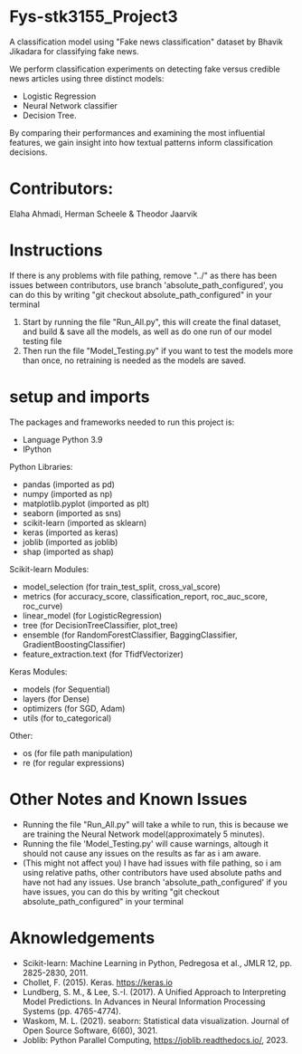 # Fys-stk3155_Project3
A classification model using "Fake news classification" dataset by
Bhavik Jikadara for classifying fake news.

We perform classification experiments on detecting fake versus credible news articles using three distinct models:
- Logistic Regression
- Neural Network classifier
- Decision Tree.

By comparing their performances and examining the most influential features,
we gain insight into how textual patterns inform classification decisions.


# Contributors:

Elaha Ahmadi, Herman Scheele & Theodor Jaarvik


# Instructions

If there is any problems with file pathing, remove "../" as there has been issues between contributors, use branch 'absolute_path_configured', you can do this 
by writing "git checkout absolute_path_configured" in your terminal

1. Start by running the file "Run_All.py", this will create the final dataset, and build & save all the models, as well as do one run of our model testing file
2. Then run the file "Model_Testing.py" if you want to test the models more than once, no retraining is needed as the models are saved.

# setup and imports
The packages and frameworks needed to run this project is:

- Language Python 3.9
- IPython

Python Libraries:

- pandas (imported as pd)
- numpy (imported as np)
- matplotlib.pyplot (imported as plt)
- seaborn (imported as sns)
- scikit-learn (imported as sklearn)
- keras (imported as keras)
- joblib (imported as joblib)
- shap (imported as shap)

Scikit-learn Modules:

- model_selection (for train_test_split, cross_val_score)
- metrics (for accuracy_score, classification_report, roc_auc_score, roc_curve)
- linear_model (for LogisticRegression)
- tree (for DecisionTreeClassifier, plot_tree)
- ensemble (for RandomForestClassifier, BaggingClassifier, GradientBoostingClassifier)
- feature_extraction.text (for TfidfVectorizer)

Keras Modules:

- models (for Sequential)
- layers (for Dense)
- optimizers (for SGD, Adam)
- utils (for to_categorical)

Other:

- os (for file path manipulation)
- re (for regular expressions)

# Other Notes and Known Issues

- Running the file "Run_All.py" will take a while to run, this is because we are training the Neural Network model(approximately 5 minutes).
- Running the file 'Model_Testing.py' will cause warnings, altough it should not cause any issues on the results as far as i am aware.
- (This might not affect you) I have had issues with file pathing, so i am using relative paths, other contributors have used absolute paths and have not had any issues. Use branch 'absolute_path_configured' if you have issues, you can do this
  by writing "git checkout absolute_path_configured" in your terminal

# Aknowledgements

- Scikit-learn: Machine Learning in Python, Pedregosa et al., JMLR 12, pp. 2825-2830, 2011.
- Chollet, F. (2015). Keras. https://keras.io
- Lundberg, S. M., & Lee, S.-I. (2017). A Unified Approach to Interpreting Model Predictions. In Advances in Neural Information Processing Systems (pp. 4765-4774).
- Waskom, M. L. (2021). seaborn: Statistical data visualization. Journal of Open Source Software, 6(60), 3021.
- Joblib: Python Parallel Computing, https://joblib.readthedocs.io/, 2023.